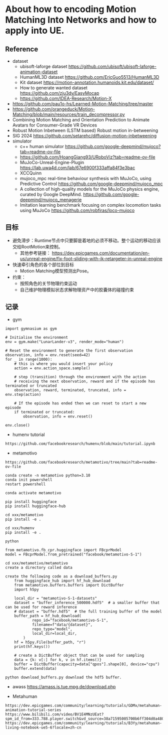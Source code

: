 # About how to encoding Motion Matching Into Networks and how to apply into UE.

## Reference
- dataset
  - ubisoft-laforge dataset https://github.com/ubisoft/ubisoft-laforge-animation-dataset
  - HumanML3D dataset https://github.com/EricGuo5513/HumanML3D
  - Kit dataset https://motion-annotation.humanoids.kit.edu/dataset/
  - How to generate wanted dataset https://github.com/zju3dv/EasyMocap
  - https://github.com/IDEA-Research/Motion-X
- https://github.com/pau1o-hs/Learned-Motion-Matching/tree/master
- https://github.com/orangeduck/Motion-Matching/blob/main/resources/train_decompressor.py
- Combining Motion Matching and Orientation Prediction to Animate Avatars for Consumer-Grade VR Devices
- Robust Motion Inbetween (LSTM based) Robust motion in-betweening
- SIG 2024 https://github.com/setarehc/diffusion-motion-inbetweening
- simulator
  - c++ human simulator https://github.com/google-deepmind/mujoco?tab=readme-ov-file
  - https://github.com/HoangGiang93/URoboViz?tab=readme-ov-file
  - MuJoCo-Unreal-Engine-Plugin https://lab.uwa4d.com/lab/67e6900f333affa84f3e3bac
  - XCCQuinn
  - mujoco_mpc real-time behaviour synthesis with MuJoCo, using Predictive Control https://github.com/google-deepmind/mujoco_mpc
  - A collection of high-quality models for the MuJoCo physics engine, curated by Google DeepMind. https://github.com/google-deepmind/mujoco_menagerie
  - Imitation learning benchmark focusing on complex locomotion tasks using MuJoCo  https://github.com/robfiras/loco-mujoco
## 目标
- 避免滑步：Runtime节点中只要脚是着地的必须不移动。整个运动的移动应该交给RootMotion来控制。
  - 其他参考链接： https://dev.epicgames.com/documentation/en-us/unreal-engine/fix-foot-sliding-with-ik-retargeter-in-unreal-engine
- 快速牵引角色的各个部位到目标
  - Motion Matching模型预测出Pose。
- 约束：
  - 按照角色的关节物理约束运动
  - 自己维护物理模拟状态求解物理资产中的胶囊体的碰撞约束

## 记录
- gym
```
import gymnasium as gym

# Initialise the environment
env = gym.make("LunarLander-v3", render_mode="human")

# Reset the environment to generate the first observation
observation, info = env.reset(seed=42)
for _ in range(1000):
    # this is where you would insert your policy
    action = env.action_space.sample()

    # step (transition) through the environment with the action
    # receiving the next observation, reward and if the episode has terminated or truncated
    observation, reward, terminated, truncated, info = env.step(action)

    # If the episode has ended then we can reset to start a new episode
    if terminated or truncated:
        observation, info = env.reset()

env.close()
```

- humenv tutorial
```
https://github.com/facebookresearch/humenv/blob/main/tutorial.ipynb
```

- metamotivo
```
https://github.com/facebookresearch/metamotivo/tree/main?tab=readme-ov-file

conda create -n metamotivo python=3.10
conda init powershell
restart powershell

conda activate metamotivo

pip install huggingface
pip install huggingface-hub

cd xxx/metamotivo
pip install -e .

cd xxx/humenv
pip install -e .

python

from metamotivo.fb_cpr.huggingface import FBcprModel
model = FBcprModel.from_pretrained("facebook/metamotivo-S-1")

cd xxx/metamotivo/metamotivo
create a directory called data

create the following code as a download_buffers.py
    from huggingface_hub import hf_hub_download
    from metamotivo.buffers.buffers import DictBuffer
    import h5py
    
    local_dir = "metamotivo-S-1-datasets"
    dataset = "buffer_inference_500000.hdf5"  # a smaller buffer that can be used for reward inference
    # dataset = "buffer.hdf5"  # the full training buffer of the model
    buffer_path = hf_hub_download(
            repo_id="facebook/metamotivo-S-1",
            filename=f"data/{dataset}",
            repo_type="model",
            local_dir=local_dir,
        )
    hf = h5py.File(buffer_path, "r")
    print(hf.keys())
    
    # create a DictBuffer object that can be used for sampling
    data = {k: v[:] for k, v in hf.items()}
    buffer = DictBuffer(capacity=data["qpos"].shape[0], device="cpu")
    buffer.extend(data)

python download_buffers.py download the hdf5 buffer.

```

- awass
https://amass.is.tue.mpg.de/download.php

- Metahuman
```
https://dev.epicgames.com/community/learning/tutorials/GDMx/metahuman-animation-tutorial-series
https://www.bilibili.com/video/BV1E4MNzUEat?spm_id_from=333.788.player.switch&vd_source=38a71595005700b6ff304d0a48055f82
https://dev.epicgames.com/community/learning/tutorials/B3Yy/metahuman-living-notebook-ue5-6?locale=zh-cn
```
